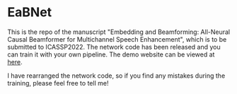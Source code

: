 # EaBNet
This is the repo of the manuscript "Embedding and Beamforming: All-Neural Causal Beamformer for Multichannel Speech Enhancement", which is to be submitted to ICASSP2022. The network code has been released and you can train it with your own pipeline. The demo website can be viewed at [here](https://andong-li-speech.github.io/EaBNet-Demo/).

I have rearranged the network code, so if you find any mistakes during the training, please feel free to tell me!

